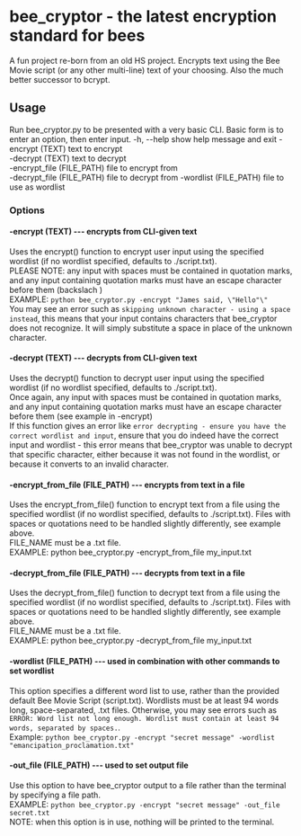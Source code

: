 # **bee_cryptor - the latest encryption standard for bees**
A fun project re-born from an old HS project. Encrypts text using the Bee Movie script (or any other multi-line) text of your choosing. Also the much better successor to bcrypt.

## **Usage**
Run bee_cryptor.py to be presented with a very basic CLI. Basic form is to enter an option, then enter input.
-h, --help                  show help message and exit
-encrypt (TEXT)             text to encrypt  
-decrypt (TEXT)             text to decrypt  
-encrypt_file (FILE_PATH)   file to encrypt from  
-decrypt_file (FILE_PATH)   file to decrypt from
-wordlist (FILE_PATH)       file to use as wordlist
### **Options**
#### -encrypt (TEXT) --- encrypts from CLI-given text
Uses the encrypt() function to encrypt user input using the specified wordlist (if no wordlist specified, defaults to ./script.txt).  
PLEASE NOTE: any input with spaces must be contained in quotation marks, and any input containing quotation marks must have an escape character before them (backslach \)  
EXAMPLE: `python bee_cryptor.py -encrypt "James said, \"Hello"\"`  
You may see an error such as `skipping unknown character - using a space instead`, this means that your input contains characters that bee_cryptor does not recognize. It will simply substitute a space in place of the unknown character.

#### -decrypt (TEXT) --- decrypts from CLI-given text
Uses the decrypt() function to decrypt user input using the specified wordlist (if no wordlist specified, defaults to ./script.txt).  
Once again, any input with spaces must be contained in quotation marks, and any input containing quotation marks must have an escape character before them (see example in -encrypt)  
If this function gives an error like `error decrypting - ensure you have the correct wordlist and input`, ensure that you do indeed have the correct input and wordlist - this error means that bee_cryptor was unable to decrypt that specific character, either because it was not found in the wordlist, or because it converts to an invalid character.

#### -encrypt_from_file (FILE_PATH) --- encrypts from text in a file
Uses the encrypt_from_file() function to encrypt text from a file using the specified wordlist (if no wordlist specified, defaults to ./script.txt). Files with spaces or quotations need to be handled slightly differently, see example above.  
FILE_NAME must be a .txt file.  
EXAMPLE: python bee_cryptor.py -encrypt_from_file my_input.txt

#### -decrypt_from_file (FILE_PATH) --- decrypts from text in a file
Uses the decrypt_from_file() function to decrypt text from a file using the specified wordlist (if no wordlist specified, defaults to ./script.txt). Files with spaces or quotations need to be handled slightly differently, see example above.  
FILE_NAME must be a .txt file.  
EXAMPLE: python bee_cryptor.py -decrypt_from_file my_input.txt

#### -wordlist (FILE_PATH) --- used in combination with other commands to set wordlist
This option specifies a different word list to use, rather than the provided default Bee Movie Script (script.txt). Wordlists must be at least 94 words long, space-separated, .txt files. Otherwise, you may see errors such as `ERROR: Word list not long enough. Wordlist must contain at least 94 words, separated by spaces.`.  
Example: `python bee_cryptor.py -encrypt "secret message" -wordlist "emancipation_proclamation.txt"`  

#### -out_file (FILE_PATH) --- used to set output file
Use this option to have bee_cryptor output to a file rather than the terminal by specifying a file path.  
EXAMPLE: `python bee_cryptor.py -encrypt "secret message" -out_file secret.txt`  
NOTE: when this option is in use, nothing will be printed to the terminal.